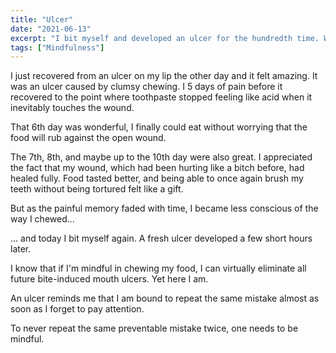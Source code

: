 ```yaml
---
title: "Ulcer"
date: "2021-06-13"
excerpt: "I bit myself and developed an ulcer for the hundredth time. What's wrong?"
tags: ["Mindfulness"]
---
```


I just recovered from an ulcer on my lip the other day and it felt amazing. It was an ulcer caused by clumsy chewing. I 5 days of pain before it recovered to the point where toothpaste stopped feeling like acid when it inevitably touches the wound.

That 6th day was wonderful, I finally could eat without worrying that the food will rub against the open wound.

The 7th, 8th, and maybe up to the 10th day were also great. I appreciated the fact that my wound, which had been hurting like a bitch before, had healed fully. Food tasted better, and being able to once again brush my teeth without being tortured felt like a gift.

But as the painful memory faded with time, I became less conscious of the way I chewed...

... and today I bit myself again. A fresh ulcer developed a few short hours later.

I know that if I'm mindful in chewing my food, I can virtually eliminate all future bite-induced mouth ulcers. Yet here I am.

An ulcer reminds me that I am bound to repeat the same mistake almost as soon as I forget to pay attention.

To never repeat the same preventable mistake twice, one needs to be mindful.